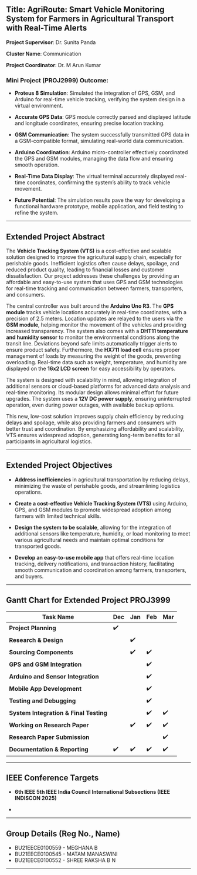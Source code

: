 ## Title: **AgriRoute: Smart Vehicle Monitoring System for Farmers in Agricultural Transport with Real-Time Alerts**

**Project Supervisor**: Dr. Sunita Panda

**Cluster Name**: Communication  

**Project Coordinator**: Dr. M Arun Kumar  

### Mini Project (PROJ2999) Outcome:

- **Proteus 8 Simulation**: Simulated the integration of GPS, GSM, and Arduino for real-time vehicle tracking, verifying the system design in a virtual environment.
  
- **Accurate GPS Data**: GPS module correctly parsed and displayed latitude and longitude coordinates, ensuring precise location tracking.
  
- **GSM Communication**: The system successfully transmitted GPS data in a GSM-compatible format, simulating real-world data communication.
  
- **Arduino Coordination**: Arduino micro-controller effectively coordinated the GPS and GSM modules, managing the data flow and ensuring smooth operation.
  
- **Real-Time Data Display**: The virtual terminal accurately displayed real-time coordinates, confirming the system’s ability to track vehicle movement.
  
- **Future Potential**: The simulation results pave the way for developing a functional hardware prototype, mobile application, and field testing to refine the system.

---

## Extended Project Abstract

The **Vehicle Tracking System (VTS)** is a cost-effective and scalable solution designed to improve the agricultural supply chain, especially for perishable goods. Inefficient logistics often cause delays, spoilage, and reduced product quality, leading to financial losses and customer dissatisfaction. Our project addresses these challenges by providing an affordable and easy-to-use system that uses GPS and GSM technologies for real-time tracking and communication between farmers, transporters, and consumers.

The central controller was built around the **Arduino Uno R3**. The **GPS module** tracks vehicle locations accurately in real-time coordinates, with a precision of 2.5 meters. Location updates are relayed to the users via the **GSM module**, helping monitor the movement of the vehicles and providing increased transparency. The system also comes with a **DHT11 temperature and humidity sensor** to monitor the environmental conditions along the transit line. Deviations beyond safe limits automatically trigger alerts to ensure product safety. Furthermore, the **HX711 load cell** ensures proper management of loads by measuring the weight of the goods, preventing overloading. Real-time data such as weight, temperature, and humidity are displayed on the **16x2 LCD screen** for easy accessibility by operators.

The system is designed with scalability in mind, allowing integration of additional sensors or cloud-based platforms for advanced data analysis and real-time monitoring. Its modular design allows minimal effort for future upgrades. The system uses a **12V DC power supply**, ensuring uninterrupted operation, even during power outages, with available backup options.

This new, low-cost solution improves supply chain efficiency by reducing delays and spoilage, while also providing farmers and consumers with better trust and coordination. By emphasizing affordability and scalability, VTS ensures widespread adoption, generating long-term benefits for all participants in agricultural logistics.

---

## Extended Project Objectives

- **Address inefficiencies** in agricultural transportation by reducing delays, minimizing the waste of perishable goods, and streamlining logistics operations.
  
- **Create a cost-effective Vehicle Tracking System (VTS)** using Arduino, GPS, and GSM modules to promote widespread adoption among farmers with limited technical skills.
  
- **Design the system to be scalable**, allowing for the integration of additional sensors like temperature, humidity, or load monitoring to meet various agricultural needs and maintain optimal conditions for transported goods.
  
- **Develop an easy-to-use mobile app** that offers real-time location tracking, delivery notifications, and transaction history, facilitating smooth communication and coordination among farmers, transporters, and buyers.

---

## Gantt Chart for Extended Project PROJ3999

| Task Name                          | Dec  | Jan  | Feb  | Mar  |
|-------------------------------------|------|------|------|------|
| **Project Planning**                |  ✔️  |      |      |      |
| **Research & Design**               |      |  ✔️  |      |      |
| **Sourcing Components**             |      |  ✔️  |  ✔️  |      |
| **GPS and GSM Integration**         |      |      |  ✔️  |      |
| **Arduino and Sensor Integration**  |      |      |  ✔️  |      |
| **Mobile App Development**          |      |      |  ✔️  |      |
| **Testing and Debugging**           |      |      |  ✔️  |      |
| **System Integration & Final Testing**|      |      |  ✔️  |  ✔️  |
| **Working on Research Paper**       |      |  ✔️  |  ✔️  |  ✔️  |
| **Research Paper Submission**       |      |      |      |  ✔️  |
| **Documentation & Reporting**      |  ✔️  |  ✔️  |  ✔️  |  ✔️  |

---

## IEEE Conference Targets

- **6th IEEE 5th IEEE India Council International Subsections (IEEE INDISCON 2025)**
  
- 

---

## Group Details (Reg No., Name)

- BU21EECE0100559 - MEGHANA B
- BU21EECE0100545 - MATAM MANASWINI
- BU21EECE0100552 - SHREE RAKSHA B N

---
